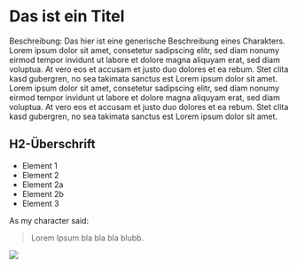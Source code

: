 # Das ist ein Titel
Beschreibung: Das hier ist eine generische Beschreibung eines Charakters. 
Lorem ipsum dolor sit amet, consetetur sadipscing elitr, sed diam nonumy 
eirmod tempor invidunt ut labore et dolore magna aliquyam erat, 
sed diam voluptua. At vero eos et accusam et justo duo dolores et ea rebum. 
Stet clita kasd gubergren, no sea takimata sanctus est Lorem ipsum dolor sit amet. 
Lorem ipsum dolor sit amet, consetetur sadipscing elitr, sed diam nonumy eirmod 
tempor invidunt ut labore et dolore magna aliquyam erat, sed diam voluptua. 
At vero eos et accusam et justo duo dolores et ea rebum. Stet clita kasd gubergren, 
no sea takimata sanctus est Lorem ipsum dolor sit amet.

## H2-Überschrift
* Element 1
* Element 2
 * Element 2a
 * Element 2b
* Element 3

As my character said:
> Lorem Ipsum
> bla bla bla blubb.

<img src="https://www.google.com/url?sa=i&url=https%3A%2F%2Fwiener-online.at%2F2016%2F01%2F20%2Fmuppets-animal-verstorben%2F&psig=AOvVaw3-sHAa0EkZ5tujuMkavnCZ&ust=1593594661096000&source=images&cd=vfe&ved=0CAIQjRxqFwoTCKDPgPGYqeoCFQAAAAAdAAAAABAD"/>
